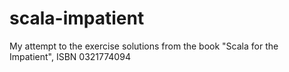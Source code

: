 # scala-impatient
My attempt to the exercise solutions from the book "Scala for the Impatient", ISBN 0321774094
